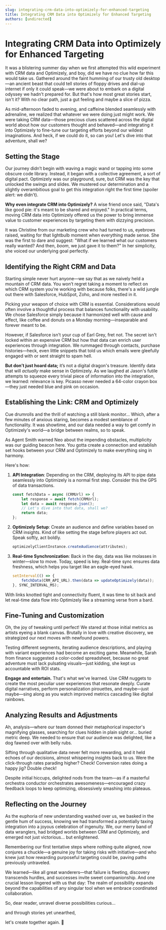 ```yaml
---
slug: integrating-crm-data-into-optimizely-for-enhanced-targeting
title: Integrating CRM Data into Optimizely for Enhanced Targeting
authors: [undirected]
---
```



# Integrating CRM Data into Optimizely for Enhanced Targeting

It was a blistering summer day when we first attempted this wild experiment with CRM data and Optimizely, and boy, did we have no clue how far this would take us. Gathered around the faint humming of our trusty old desktop—an ancient beast that could tell stories of floppy drives and dial-up internet if only it could speak—we were about to embark on a digital odyssey we hadn't prepared for. But that's how most great stories start, isn't it? With no clear path, just a gut feeling and maybe a slice of pizza.

As mid-afternoon faded to evening, and caffeine blended seamlessly with adrenaline, we realized that whatever we were doing just might work. We were taking CRM data—those precious clues scattered across the digital world about how our customers thought and behaved—and integrating it into Optimizely to fine-tune our targeting efforts beyond our wildest imaginations. And heck, if we could do it, so can you! Let's dive into that adventure, shall we?

## Setting the Stage

Our journey didn’t begin with waving a magic wand or tapping into some obscure code library. Instead, it began with a collective agreement, a sort of digital pact. Optimizely was our playground, sure, but CRM was the key that unlocked the swings and slides. We mustered our determination and a slightly overambitious goal to get this integration right the first time (spoiler alert: we didn’t).

**Why even integrate CRM into Optimizely?** A wise friend once said, "Data's like good pie: it's meant to be shared and enjoyed." In practical terms, moving CRM data into Optimizely offered us the power to bring immense value to customer experiences by targeting them with dizzying precision.

It was Christine from our marketing crew who had turned to us, eyebrows raised, waiting for that lightbulb moment when everything made sense. She was the first to dare and suggest: "What if we learned what our customers really wanted? And then, *boom*, we just gave it to them?" In her simplicity, she voiced our underlying goal perfectly.

## Identifying the Right CRM and Data

Starting simple never hurt anyone—we say that as we naively held a mountain of CRM data. You won’t regret taking a moment to reflect on which CRM system you're working with because folks, there's a wild jungle out there with Salesforce, HubSpot, Zoho, and more nestled in it.

Picking your weapon of choice with CRM is essential. Considerations would often involve a thoughtful process that balances functionality with usability. We chose Salesforce simply because it harmonized well with cause and effect, like coffee and donuts on a Monday morning—inseparable and forever meant to be.

However, if Salesforce isn't your cup of Earl Grey, fret not. The secret isn't locked within an expensive CRM but how that data can enrich user experiences through integration. We rummaged through contacts, purchase histories—heck, even little snippets that told us which emails were gleefully engaged with or sent straight to spam hell.

**But don’t just hoard data;** it’s not a digital dragon's treasure. Identify data that will *actually* make sense in Optimizely. As we laughed at Jason's futile attempts to squeeze every trivial piece of information into the integration, we learned: relevance is key. Picasso never needed a 64-color crayon box—they just needed blue and pink on occasion.

## Establishing the Link: CRM and Optimizely

Cue drumrolls and the thrill of watching a still blank monitor... Which, after a few minutes of anxious staring, becomes a modest semblance of functionality. It was showtime, and our data needed a way to get comfy in Optimizely's world—a bridge between realms, so to speak.

As Agent Smith warned Neo about the impending obstacles, multiplicity was our guiding beacon here. You gotta create a connection and establish set hooks between your CRM and Optimizely to make everything sing in harmony.

Here's how:

1. **API Integration**: Depending on the CRM, deploying its API to pipe data seamlessly into Optimizely is a normal first step. Consider this the GPS of data transactions.
   
   ```javascript
   const fetchData = async (CRMUrl) => {
       let response = await fetch(CRMUrl);
       let data = await response.json();
       // Let's dive into that data, shall we?
       return data;
   };
   ```

2. **Optimizely Setup**: Create an audience and define variables based on CRM insights. Kind of like setting the stage before players act out. Speak softly, act boldly.
   
   ```javascript
   optimizelyClientInstance.createAudience(attributes);
   ```

3. **Real-time Synchronization**: Back in the day, data was like molasses in winter—slow to move. Today, speed is key. Real-time sync ensures data freshness, which helps you target like an eagle-eyed hawk.
   
   ```javascript
   setInterval(() => {
       fetchData(CRM_API_URL).then(data => updateOptimizely(data));
   }, SYNC_INTERVAL_MS);
   ```

With links knotted tight and connectivity fluent, it was time to sit back and let real-time data flow into Optimizely like a streaming verse from a bard.

## Fine-Tuning and Customization

Oh, the joy of tweaking until perfect! We stared at those initial metrics as artists eyeing a blank canvas. Brutally in love with creative discovery, we strategized our next moves with newfound powers.

Testing different segments, iterating audience descriptions, and playing with variant experiences had become an exciting game. Meanwhile, Sarah from finance suggested a color-coded spreadsheet, because no great adventure must lack pulsating visuals—just kidding, she kept us accountable with ROI stats.

**Engage and entertain.** That's what we've learned. Use CRM nuggets to create the most peculiar user experiences that resonate deeply. Curate digital narratives, perform personalization pirouettes, and maybe—just maybe—sing along as you watch improved metrics cascading like digital rainbows.

## Analyzing Results and Adjustments

Ah, analysis—where our team donned their metaphorical inspector's magnifying glasses, searching for clues hidden in plain sight or... buried metric deep. We needed to ensure that our audience was delighted, like a dog fawned over with belly rubs.

Sifting through qualitative data never felt more rewarding, and it held echoes of our decisions, almost whispering insights back to us. Were the click-through rates parading higher? Check! Conversion rates doing a happy jig? Double check!

Despite initial hiccups, delighted nods from the team—as if a masterful orchestra conductor orchestrates awesomeness—encouraged crazy feedback loops to keep optimizing, obsessively smashing into plateaus.

## Reflecting on the Journey

As the euphoria of new understanding washed over us, we basked in the gentle hum of success, knowing we had transformed a potentially taxing integration into a joyous celebration of ingenuity. We, our merry band of data wranglers, had bridged worlds between CRM and Optimizely, and emerged not just victorious... but enlightened.

Remembering our first tentative steps where nothing quite aligned, now conjures a chuckle—a genuine joy for taking risks with initiative—and who knew just how rewarding purposeful targeting could be, paving paths previously untraveled.

We learned—like all great wanderers—that failure is fleeting, discovery transcends hurdles, and successes invite sweet companionship. And one crucial lesson lingered with us that day: The realm of possibility expands beyond the capabilities of any singular tool when we embrace coordinated collaboration.

So, dear reader, unravel diverse possibilities curious...

and through stories yet unearthed,

let's create together again. 🌟